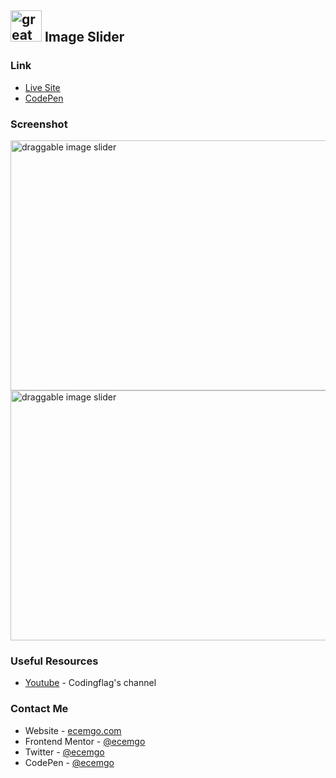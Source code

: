 ## <img src="https://user-images.githubusercontent.com/13468728/233831804-0f5c7ee5-d654-4c13-9c77-a5bd6dc4fe74.jpg" title="great tricks" alt="great tricks" width="50" height="50"/> Image Slider

### Link

- [Live Site](https://ecemgo-image-slider.netlify.app/)
- [CodePen](https://codepen.io/ecemgo/pen/NWEJLyZ)

### Screenshot

<div align="left">
<img src="https://github.com/ecemgo/mini-samples-great-tricks/assets/13468728/7f7fa89f-95d2-49c2-a3fa-4dee872e8693" title="image slider" alt="draggable image slider" width="600" height="400"/>
<img src="https://github.com/ecemgo/mini-samples-great-tricks/assets/13468728/5ce99e70-eedb-40ca-8cc6-23f6b2ce11ed" title="image slider" alt="draggable image slider" width="600" height="400"/>

</div>

### Useful Resources

- [Youtube](https://www.youtube.com/watch?v=CXsSbzjFWWk) - Codingflag's channel

### Contact Me

- Website - [ecemgo.com](https://www.ecemgo.com/)
- Frontend Mentor - [@ecemgo](https://www.frontendmentor.io/profile/ecemgo)
- Twitter - [@ecemgo](https://twitter.com/ecemgo)
- CodePen - [@ecemgo](https://codepen.io/ecemgo)
